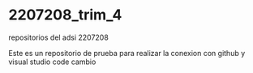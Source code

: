 # 2207208_trim_4
repositorios del adsi 2207208

Este es un repositorio de prueba para realizar la conexion con github y visual studio code
cambio